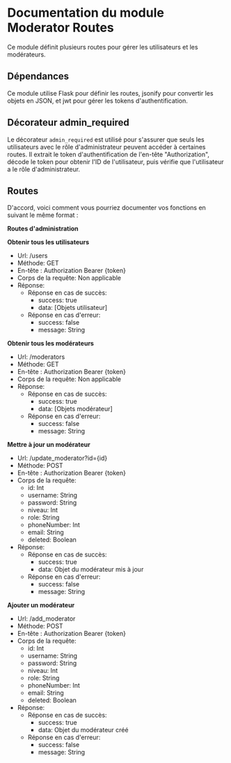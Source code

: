 # Documentation du module Moderator Routes

Ce module définit plusieurs routes pour gérer les utilisateurs et les modérateurs.

## Dépendances

Ce module utilise Flask pour définir les routes, jsonify pour convertir les objets en JSON, et jwt pour gérer les tokens d'authentification.

## Décorateur admin_required

Le décorateur `admin_required` est utilisé pour s'assurer que seuls les utilisateurs avec le rôle d'administrateur peuvent accéder à certaines routes. Il extrait le token d'authentification de l'en-tête "Authorization", décode le token pour obtenir l'ID de l'utilisateur, puis vérifie que l'utilisateur a le rôle d'administrateur.

## Routes



D'accord, voici comment vous pourriez documenter vos fonctions en suivant le même format :

**Routes d'administration**

**Obtenir tous les utilisateurs**
- Url: /users
- Méthode: GET
- En-tête : Authorization Bearer {token}
- Corps de la requête: Non applicable
- Réponse:
  - Réponse en cas de succès:
    - success: true
    - data: [Objets utilisateur]
  - Réponse en cas d'erreur:
    - success: false
    - message: String

**Obtenir tous les modérateurs**
- Url: /moderators
- Méthode: GET
- En-tête : Authorization Bearer {token}
- Corps de la requête: Non applicable
- Réponse:
  - Réponse en cas de succès:
    - success: true
    - data: [Objets modérateur]
  - Réponse en cas d'erreur:
    - success: false
    - message: String

**Mettre à jour un modérateur**
- Url: /update_moderator?id={id}
- Méthode: POST
- En-tête : Authorization Bearer {token}
- Corps de la requête:
  - id: Int
  - username: String
  - password: String
  - niveau: Int
  - role: String
  - phoneNumber: Int
  - email: String
  - deleted: Boolean
- Réponse:
  - Réponse en cas de succès:
    - success: true
    - data: Objet du modérateur mis à jour
  - Réponse en cas d'erreur:
    - success: false
    - message: String

**Ajouter un modérateur**
- Url: /add_moderator
- Méthode: POST
- En-tête : Authorization Bearer {token}
- Corps de la requête:
  - id: Int
  - username: String
  - password: String
  - niveau: Int
  - role: String
  - phoneNumber: Int
  - email: String
  - deleted: Boolean
- Réponse:
  - Réponse en cas de succès:
    - success: true
    - data: Objet du modérateur créé
  - Réponse en cas d'erreur:
    - success: false
    - message: String

